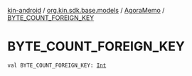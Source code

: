 [kin-android](../../index.md) / [org.kin.sdk.base.models](../index.md) / [AgoraMemo](index.md) / [BYTE_COUNT_FOREIGN_KEY](./-b-y-t-e_-c-o-u-n-t_-f-o-r-e-i-g-n_-k-e-y.md)

# BYTE_COUNT_FOREIGN_KEY

`val BYTE_COUNT_FOREIGN_KEY: `[`Int`](https://kotlinlang.org/api/latest/jvm/stdlib/kotlin/-int/index.html)